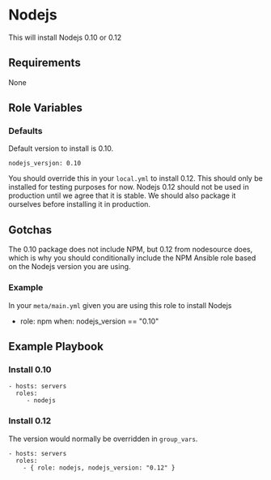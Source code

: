 # Nodejs

This will install Nodejs 0.10 or 0.12

## Requirements

None

## Role Variables

### Defaults

Default version to install is 0.10.

    nodejs_versjon: 0.10

You should override this in your `local.yml` to install 0.12. This
should only be installed for testing purposes for now. Nodejs 0.12
should not be used in production until we agree that it is stable.
We should also package it ourselves before installing it in
production.

## Gotchas

The 0.10 package does not include NPM, but 0.12 from nodesource does,
which is why you should conditionally include the NPM Ansible role based
on the Nodejs version you are using.

### Example

In your `meta/main.yml` given you are using this role to install Nodejs

  - role: npm
    when: nodejs_version == "0.10"

## Example Playbook

### Install 0.10

    - hosts: servers
      roles:
         - nodejs

### Install 0.12

The version would normally be overridden in `group_vars`.

    - hosts: servers
      roles:
        - { role: nodejs, nodejs_version: "0.12" }
